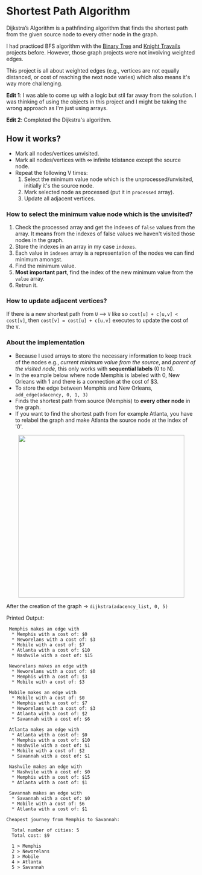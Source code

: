 # Shortest Path Algorithm
Dijkstra’s Algorithm is a pathfinding algorithm that finds the shortest path from the given source node to every other node in the graph.

I had practiced BFS algorithm with the [Binary Tree](https://github.com/egemen-github/binary_search_trees) and [Knight Travails](https://github.com/egemen-github/knights_travails) projects before. However, those graph projects were not involving weighted edges.

This project is all about weighted edges (e.g., vertices are not equally distanced, or cost of reaching the next node varies) which also means it's way more challenging. 

**Edit 1**: I was able to come up with a logic but stil far away from the solution. I was thinking of using the objects in this project and I might be taking the wrong approach as I'm just using arrays.

**Edit 2**: Completed the Dijkstra's algorithm.

## How it works?
* Mark all nodes/vertices unvisited.
* Mark all nodes/vertices with ∞ infinite tdistance except the source node.
* Repeat the following V times:
  1. Select the minimum value node which is the unprocessed/unvisited, initially it's the source node.
  2. Mark selected node as processed (put it in `processed` array).
  3. Update all adjacent vertices.

### How to select the minimum value node which is the unvisited?

1. Check the processed array and get the indexes of `false` values from the array. It means from the indexes of false values we haven't visited those nodes in the graph.
2. Store the indexes in an array in my case `indexes`.
3. Each value in `indexes` array is a representation of the nodes we can find minimum amongst.
4. Find the minimum value.
5. **Most important part**, find the index of the new minimum value from the `value` array.
6. Retrun it.

### How to update adjacent vertices?
If there is a new shortest path from `U` --> `V` like so `cost[u] + c[u,v] < cost[v]`, then `cost[v] = cost[u] + c[u,v]` executes to update the cost of the `V`.

### About the implementation
* Because I used arrays to store the necessary information to keep track of the nodes e.g., *current minimum value from the source*, and *parent of the visited node*, this only works with **sequential labels** (0 to N).
* In the example below where node Memphis is labeled with 0, New Orleans with 1 and there is a connection at the cost of $3.
* To store the edge between Memphis and New Orleans, `add_edge(adacency, 0, 1, 3)`
* Finds the shortest path from source (Memphis) to **every other node** in the graph.
* If you want to find the shortest path from for example Atlanta, you have to relabel the graph and make Atlanta the source node at the index of '0'.

<p align="center">
  <img width="440" height="430" src="https://user-images.githubusercontent.com/93445248/183308795-34f995bb-c662-4561-9051-30605fa534ae.jpg">
</p>

After the creation of the graph -> `dijkstra(adacency_list, 0, 5)`

Printed Output:

```
 Memphis makes an edge with
  * Memphis with a cost of: $0
  * Neworelans with a cost of: $3
  * Mobile with a cost of: $7
  * Atlanta with a cost of: $10
  * Nashvile with a cost of: $15

 Neworelans makes an edge with
  * Neworelans with a cost of: $0
  * Memphis with a cost of: $3
  * Mobile with a cost of: $3

 Mobile makes an edge with
  * Mobile with a cost of: $0
  * Memphis with a cost of: $7
  * Neworelans with a cost of: $3
  * Atlanta with a cost of: $2
  * Savannah with a cost of: $6

 Atlanta makes an edge with
  * Atlanta with a cost of: $0
  * Memphis with a cost of: $10
  * Nashvile with a cost of: $1
  * Mobile with a cost of: $2
  * Savannah with a cost of: $1

 Nashvile makes an edge with
  * Nashvile with a cost of: $0
  * Memphis with a cost of: $15
  * Atlanta with a cost of: $1

 Savannah makes an edge with
  * Savannah with a cost of: $0
  * Mobile with a cost of: $6
  * Atlanta with a cost of: $1

Cheapest journey from Memphis to Savannah:

  Total number of cities: 5
  Total cost: $9
 
  1 > Memphis
  2 > Neworelans
  3 > Mobile
  4 > Atlanta
  5 > Savannah
````
